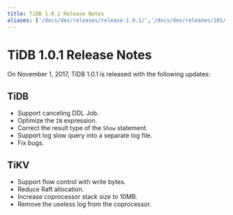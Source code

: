 ```yaml
---
title: TiDB 1.0.1 Release Notes
aliases: ['/docs/dev/releases/release-1.0.1/','/docs/dev/releases/101/']
---
```


# TiDB 1.0.1 Release Notes

On November 1, 2017, TiDB 1.0.1 is released with the following updates:

## TiDB

- Support canceling DDL Job.
- Optimize the `IN` expression.
- Correct the result type of the `Show` statement.
- Support log slow query into a separate log file.
- Fix bugs.

## TiKV

- Support flow control with write bytes.
- Reduce Raft allocation.
- Increase coprocessor stack size to 10MB.
- Remove the useless log from the coprocessor.
